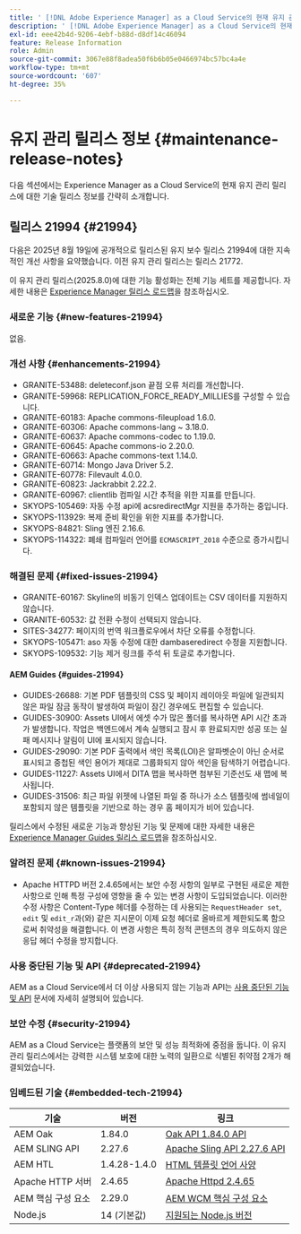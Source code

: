 ```yaml
---
title: ' [!DNL Adobe Experience Manager] as a Cloud Service의 현재 유지 관리 릴리스 정보입니다.'
description: ' [!DNL Adobe Experience Manager] as a Cloud Service의 현재 유지 관리 릴리스 정보입니다.'
exl-id: eee42b4d-9206-4ebf-b88d-d8df14c46094
feature: Release Information
role: Admin
source-git-commit: 3067e88f8adea50f6b6b05e0466974bc57bc4a4e
workflow-type: tm+mt
source-wordcount: '607'
ht-degree: 35%

---
```



# 유지 관리 릴리스 정보 {#maintenance-release-notes}

다음 섹션에서는 Experience Manager as a Cloud Service의 현재 유지 관리 릴리스에 대한 기술 릴리스 정보를 간략히 소개합니다.

## 릴리스 21994 {#21994}

다음은 2025년 8월 19일에 공개적으로 릴리스된 유지 보수 릴리스 21994에 대한 지속적인 개선 사항을 요약했습니다. 이전 유지 관리 릴리스는 릴리스 21772.

이 유지 관리 릴리스(2025.8.0)에 대한 기능 활성화는 전체 기능 세트를 제공합니다. 자세한 내용은 [Experience Manager 릴리스 로드맵](https://experienceleague.adobe.com/ko/docs/experience-manager-release-information/aem-release-updates/update-releases-roadmap)을 참조하십시오.

### 새로운 기능  {#new-features-21994}

없음.

### 개선 사항 {#enhancements-21994}

* GRANITE-53488: deleteconf.json 끝점 오류 처리를 개선합니다.
* GRANITE-59968: REPLICATION_FORCE_READY_MILLIES를 구성할 수 있습니다.
* GRANITE-60183: Apache commons-fileupload 1.6.0.
* GRANITE-60306: Apache commons-lang ~ 3.18.0.
* GRANITE-60637: Apache commons-codec to 1.19.0.
* GRANITE-60645: Apache commons-io 2.20.0.
* GRANITE-60663: Apache commons-text 1.14.0.
* GRANITE-60714: Mongo Java Driver 5.2.
* GRANITE-60778: Filevault 4.0.0.
* GRANITE-60823: Jackrabbit 2.22.2.
* GRANITE-60967: clientlib 컴파일 시간 추적을 위한 지표를 만듭니다.
* SKYOPS-105469: 자동 수정 api에 acsredirectMgr 지원을 추가하는 중입니다.
* SKYOPS-113929: 복제 준비 확인을 위한 지표를 추가합니다.
* SKYOPS-84821: Sling 엔진 2.16.6.
* SKYOPS-114322: 폐쇄 컴파일러 언어를 `ECMASCRIPT_2018` 수준으로 증가시킵니다.

### 해결된 문제 {#fixed-issues-21994}

* GRANITE-60167: Skyline의 비동기 인덱스 업데이트는 CSV 데이터를 지원하지 않습니다.
* GRANITE-60532: 값 전환 수정이 선택되지 않습니다.
* SITES-34277: 페이지의 번역 워크플로우에서 차단 오류를 수정합니다.
* SKYOPS-105471: aso 자동 수정에 대한 dambaseredirect 수정을 지원합니다.
* SKYOPS-109532: 기능 제거 링크를 주석 뒤 토글로 추가합니다.

#### AEM Guides {#guides-21994}

* GUIDES-26688: 기본 PDF 템플릿의 CSS 및 페이지 레이아웃 파일에 일관되지 않은 파일 잠금 동작이 발생하여 파일이 잠긴 경우에도 편집할 수 있습니다.
* GUIDES-30900: Assets UI에서 에셋 수가 많은 폴더를 복사하면 API 시간 초과가 발생합니다. 작업은 백엔드에서 계속 실행되고 잠시 후 완료되지만 성공 또는 실패 메시지나 알림이 UI에 표시되지 않습니다.
* GUIDES-29090: 기본 PDF 출력에서 색인 목록(LOI)은 알파벳순이 아닌 순서로 표시되고 중첩된 색인 용어가 제대로 그룹화되지 않아 색인을 탐색하기 어렵습니다.
* GUIDES-11227: Assets UI에서 DITA 맵을 복사하면 첨부된 기준선도 새 맵에 복사됩니다.
* GUIDES-31506: 최근 파일 위젯에 나열된 파일 중 하나가 소스 템플릿에 썸네일이 포함되지 않은 템플릿을 기반으로 하는 경우 홈 페이지가 비어 있습니다.

릴리스에서 수정된 새로운 기능과 향상된 기능 및 문제에 대한 자세한 내용은 [Experience Manager Guides 릴리스 로드맵](https://experienceleague.adobe.com/ko/docs/experience-manager-guides/using/release-info/aem-guides-releases-roadmap)을 참조하십시오.

### 알려진 문제 {#known-issues-21994}

* Apache HTTPD 버전 2.4.65에서는 보안 수정 사항의 일부로 구현된 새로운 제한 사항으로 인해 특정 구성에 영향을 줄 수 있는 변경 사항이 도입되었습니다. 이러한 수정 사항은 Content-Type 헤더를 수정하는 데 사용되는 `RequestHeader set`, `edit` 및 `edit_r`과(와) 같은 지시문이 이제 요청 헤더로 올바르게 제한되도록 함으로써 취약성을 해결합니다. 이 변경 사항은 특히 정적 콘텐츠의 경우 의도하지 않은 응답 헤더 수정을 방지합니다.

### 사용 중단된 기능 및 API {#deprecated-21994}

AEM as a Cloud Service에서 더 이상 사용되지 않는 기능과 API는 [사용 중단된 기능 및 API](/help/release-notes/deprecated-removed-features.md) 문서에 자세히 설명되어 있습니다.

### 보안 수정 {#security-21994}

AEM as a Cloud Service는 플랫폼의 보안 및 성능 최적화에 중점을 둡니다. 이 유지 관리 릴리스에서는 강력한 시스템 보호에 대한 노력의 일환으로 식별된 취약점 2개가 해결되었습니다.

### 임베드된 기술 {#embedded-tech-21994}

| 기술 | 버전 | 링크 |
|---|---|---|
| AEM Oak | 1.84.0 | [Oak API 1.84.0 API](https://www.javadoc.io/doc/org.apache.jackrabbit/oak-api/1.84/index.html) |
| AEM SLING API | 2.27.6 | [Apache Sling API 2.27.6 API](https://www.javadoc.io/doc/org.apache.sling/org.apache.sling.api/latest/index.html) |
| AEM HTL | 1.4.28-1.4.0 | [HTML 템플릿 언어 사양](https://github.com/adobe/htl-spec) |
| Apache HTTP 서버 | 2.4.65 | [Apache Httpd 2.4.65](https://apache.googlesource.com/httpd/+/refs/tags/2.4.65/CHANGES) |
| AEM 핵심 구성 요소 | 2.29.0 | [AEM WCM 핵심 구성 요소](https://github.com/adobe/aem-core-wcm-components) |
| Node.js | 14 (기본값) | [지원되는 Node.js 버전](https://experienceleague.adobe.com/ko/docs/experience-manager-cloud-service/content/implementing/developing/developing-with-front-end-pipelines#node-versions) |
